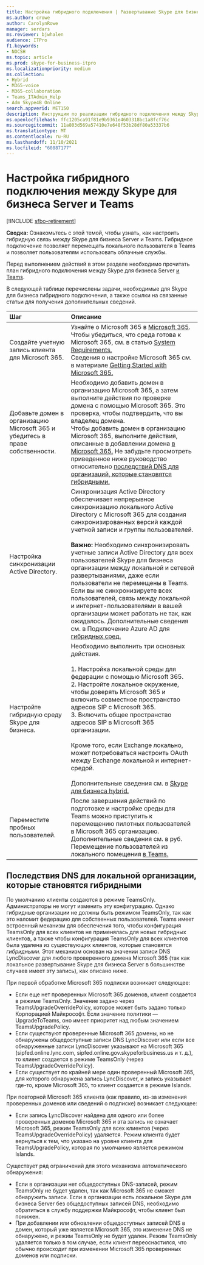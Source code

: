 ```yaml
---
title: Настройка гибридного подключения | Развертывание Skype для бизнеса Server 2019 подключения
ms.author: crowe
author: CarolynRowe
manager: serdars
ms.reviewer: bjwhalen
audience: ITPro
f1.keywords:
- NOCSH
ms.topic: article
ms.prod: skype-for-business-itpro
ms.localizationpriority: medium
ms.collection:
- Hybrid
- M365-voice
- M365-collaboration
- Teams_ITAdmin_Help
- Adm_Skype4B_Online
search.appverid: MET150
description: Инструкции по реализации гибридного подключения между Skype для бизнеса Server и Teams.
ms.openlocfilehash: ffc1205ca91f81e9b9361e4603318bc1a8fcf76c
ms.sourcegitcommit: 11a803d569a57410e7e648f53b28df80a53337b6
ms.translationtype: MT
ms.contentlocale: ru-RU
ms.lasthandoff: 11/10/2021
ms.locfileid: "60887177"
---
```

# <a name="configure-hybrid-connectivity-between-skype-for-business-server-and-teams"></a>Настройка гибридного подключения между Skype для бизнеса Server и Teams

[!INCLUDE [sfbo-retirement](../../Hub/includes/sfbo-retirement.md)]

**Сводка:** Ознакомьтесь с этой темой, чтобы узнать, как настроить гибридную связь между Skype для бизнеса Server и Teams.  Гибридное подключение позволяет перемещать локального пользователя в Teams и позволяет пользователям использовать облачные службы.
  
Перед выполнением действий в этом разделе необходимо прочитать план гибридного подключения между Skype для бизнеса Server [и Teams](plan-hybrid-connectivity.md).
  
В следующей таблице перечислены задачи, необходимые для Skype для бизнеса гибридного подключения, а также ссылки на связанные статьи для получения дополнительных сведений.
  
|Шаг|Описание|
|:-----|:-----|
|Создайте учетную запись клиента для Microsoft 365.   <br/> |Узнайте о Microsoft 365 в [Microsoft 365](https://go.microsoft.com/fwlink/p/?LinkId=254980).  <br/> Чтобы убедиться, что среда готова к Microsoft 365, см. в статью [System Requirements.](https://products.office.com/office-system-requirements)  <br/> Сведения о настройке Microsoft 365 см. в материале [Getting Started with Microsoft 365.](https://go.microsoft.com/fwlink/p/?LinkId=254982)  <br/> |
|Добавьте домен в организацию Microsoft 365 и убедитесь в праве собственности.  <br/> | Необходимо добавить домен в организацию Microsoft 365, а затем выполните действия по проверке домена с помощью Microsoft 365. Это проверка, чтобы подтвердить, что вы владелец домена. <br/> Чтобы добавить домен в организацию Microsoft 365, выполните действия, описанные в добавлении домена [в Microsoft 365.](https://support.office.com/article/add-a-domain-to-office-365-6383f56d-3d09-4dcb-9b41-b5f5a5efd611?ui=en-US&rs=en-US&ad=US) Не забудьте просмотреть приведенное ниже руководство относительно [последствий DNS для организаций, которые становятся гибридными.](#dns-implications-for-on-premises-organizations-that-become-hybrid) <br/> |
|Настройка синхронизации Active Directory.  <br/> |Синхронизация Active Directory обеспечивает непрерывное синхронизацию локального Active Directory с Microsoft 365 для создания синхронизированных версий каждой учетной записи и группы пользователей.  <br/> <br> **Важно:** Необходимо синхронизировать учетные записи Active Directory для всех пользователей Skype для бизнеса организации между локальной и сетевой развертываниями, даже если пользователи не перемещены в Teams. Если вы не синхронизируете всех пользователей, связь между локальной и интернет-пользователями в вашей организации может работать не так, как ожидалось. Дополнительные сведения см. в Подключение Azure AD для [гибридных сред.](configure-azure-ad-connect.md)         |
| Настройте гибридную среду Skype для бизнеса. | Необходимо выполнить три основных действия. <br><br> 1. Настройка локальной среды для федерации с помощью Microsoft 365. <br> 2. Настройте локальное окружение, чтобы доверять Microsoft 365 и включить совместное пространство адресов SIP с Microsoft 365.<br> 3. Включить общее пространство адресов SIP в Microsoft 365 организации. <br><br> Кроме того, если Exchange локально, может потребоваться настроить OAuth между Exchange локальной и интернет-средой. <br> <br>Дополнительные сведения см. в [Skype для бизнеса hybrid.](configure-federation-with-skype-for-business-online.md)
|Переместите пробных пользователей.  <br/> |После завершения действий по подготовке и настройке среды для Teams можно приступить к перемещению пилотных пользователей в Microsoft 365 организацию. Дополнительные сведения см. в руб. Перемещение пользователей из локального помещения [в Teams.](move-users-from-on-premises-to-Teams.md)  <br/> |


## <a name="dns-implications-for-on-premises-organizations-that-become-hybrid"></a>Последствия DNS для локальной организации, которые становятся гибридными

По умолчанию клиенты создаются в режиме TeamsOnly. Администраторы не могут изменить эту конфигурацию. Однако гибридные организации не должны быть режимом TeamsOnly, так как это наломит федерацию для собственных пользователей. Teams имеет встроенный механизм для обеспечения того, чтобы конфигурация TeamsOnly для всех клиентов не применялась для новых гибридных клиентов, а также чтобы конфигурация TeamsOnly для всех клиентов была удалена из существующих клиентов, которые становятся *гибридными.* Этот механизм основан на значении записи DNS LyncDiscover для любого проверенного домена Microsoft 365 (так как локальное развертывание Skype для бизнеса Server в большинстве случаев имеет эту запись), как описано ниже.

При первой обработке Microsoft 365 подписки возникает следующее:
- Если еще нет проверенных Microsoft 365 доменов, клиент создается в режиме TeamsOnly. Значение задано через TeamsUpgradeOverridePolicy, которое может быть задано только Корпорацией Майкрософт. Если значение политики — UpgradeToTeams, оно имеет приоритет над любым значением TeamsUpgradePolicy.
- Если существуют проверенные Microsoft 365 домены, но не обнаружены общедоступные записи DNS LyncDiscover или если все обнаруженные записи LyncDiscover указывают на Microsoft 365 (sipfed.online.lync.com, sipfed.online.gov.skypeforbusiness.us и т. д.), то клиент создается в режиме TeamsOnly (через TeamsUpgradeOverridePolicy).
- Если существует по крайней мере один проверенный Microsoft 365, для которого обнаружена запись LyncDiscover, и запись указывает где-то, кроме Microsoft 365, то клиент создается в режиме Islands.

При повторной Microsoft 365 клиента (как правило, из-за изменения проверенных доменов или сведений о подписке) возникает следующее:
- Если запись LyncDiscover найдена для одного или более проверенных доменов Microsoft 365 и эта запись не означает Microsoft 365, режим TeamsOnly для всех клиентов (через TeamsUpgradeOverridePolicy) удаляется. Режим клиента будет вернуться к тем, что указано на уровне клиента для TeamsUpgradePolicy, которая по умолчанию является режимом Islands.


Существует ряд ограничений для этого механизма автоматического обнаружения:
- Если в организации нет общедоступных DNS-записей, режим TeamsOnly не будет удален, так как Microsoft 365 не сможет обнаружить записи. Если в организации есть локальное Skype для бизнеса Server без общедоступных записей DNS, необходимо обратиться в службу поддержки Майкрософт, чтобы клиент был понижен.
- При добавлении или обновлении общедоступных записей DNS в домен, который уже является Microsoft 365, это изменение DNS не обнаружено, и режим TeamsOnly не будет удален.  Режим TeamsOnly удаляется только в том случае, если клиент переоснастился, что обычно происходит при изменении Microsoft 365 проверенных доменов или подписки.  
